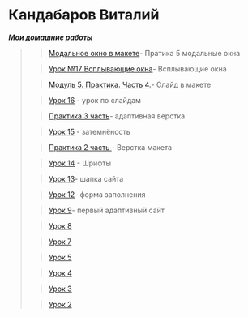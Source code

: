 


# Кандабаров Виталий
   *___Мои домашние работы___*
   >>[Модальное окно в макете](http://vitalikan.github.io/practic_5/source/ "Модальные окна")- Пратика 5 модальные окна
   >
   >>[Урок №17 Всплывающие окна](http://vitalikan.github.io/lesson_17.1s/source/ "Всплывающие окна")- Всплывающие окна
   >
   >>[Модуль 5. Практика. Часть 4.](http://vitalikan.github.io/slaid_v_makete/source/ "Слайд в макете")- Слайд в макете
   >
   >>[Урок 16](http://vitalikan.github.io/lesoning_16/source/ "Слайды") - урок по слайдам
   >
   >>[Практика 3 часть](http://vitalikan.github.io/adapiv_verstka/source/ "урок адаптивная верстка ")- адаптивная верстка 
   >
   >>[Урок 15](http://vitalikan.github.io/lesson_15/ "урок Затемнёность") - затемнёность 
   >
  >>[Практика 2 часть ](http://vitalikan.github.io/verstka_maketa/source/ "урок 15") - Верстка макета
   >
  >>[Урок 14](http://vitalikan.github.io/leson_14.1/ "урок 14") - Шрифты
   >
   >>[Урок 13](http://vitalikan.github.io/lesson_14//source/ "урок 13")- шапка сайта
   >                                                                                           
>>[Урок 12](http://vitalikan.github.io/lesson_13/project_2/source/ "урок 12")- форма заполнения
>
  >>[Урок 9](https://vitalikan.github.io/lesson/ "урок 9")- первый адаптивный сайт
  >
>>[Урок 8](https://vitalikan.github.io/lesson_8/Dz_8/Dz_8/project_1/source/ "урок 8")
>
 >>[Урок 7](https://vitalikan.github.io/lesson_7/Дз-7/дз-7/project_1/source/ "урок 7")
 >
  >>[Урок 5](https://vitalikan.github.io/lesson_5/ "урок 5")
  >
  >>[Урок 4](https://vitalikan.github.io/lesson_4/ "урок 4")
  >
  >>[Урок 3](https://vitalikan.github.io/lesson_3/ "урок 3")
  >
 >>[Урок 2](http://vitalikan.github.io/lesson_2_1/ "урок 2")
 
 

 
